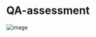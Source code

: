 # QA-assessment
![image](https://user-images.githubusercontent.com/92329885/142780892-d5dc2d91-72e3-4229-84d5-4845631011fb.png)

